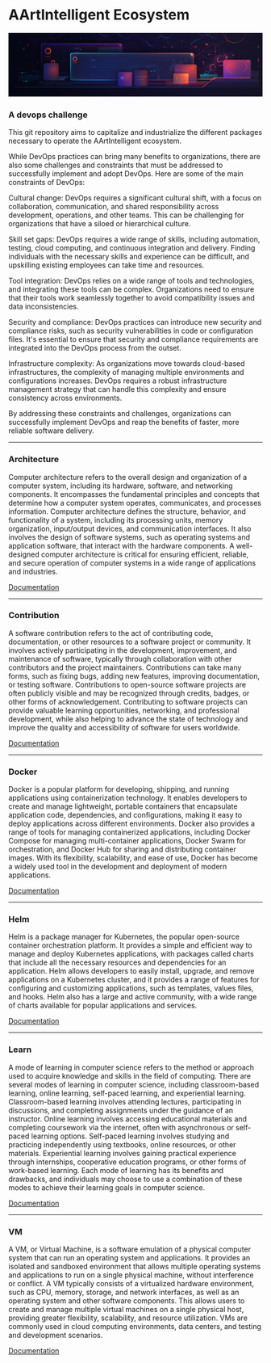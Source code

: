 # AArtIntelligent Ecosystem

![AArtIntelligent](icon.png)

### A devops challenge

This git repository aims to capitalize and industrialize the different packages necessary to operate the AArtIntelligent
ecosystem.


While DevOps practices can bring many benefits to organizations, there are also some challenges and constraints that
must be addressed to successfully implement and adopt DevOps. Here are some of the main constraints of DevOps:

Cultural change: DevOps requires a significant cultural shift, with a focus on collaboration, communication, and
shared responsibility across development, operations, and other teams. This can be challenging for organizations that
have a siloed or hierarchical culture.

Skill set gaps: DevOps requires a wide range of skills, including automation, testing, cloud computing, and
continuous integration and delivery. Finding individuals with the necessary skills and experience can be difficult,
and upskilling existing employees can take time and resources.

Tool integration: DevOps relies on a wide range of tools and technologies, and integrating these tools can be
complex. Organizations need to ensure that their tools work seamlessly together to avoid compatibility issues and
data inconsistencies.

Security and compliance: DevOps practices can introduce new security and compliance risks, such as security
vulnerabilities in code or configuration files. It's essential to ensure that security and compliance requirements
are integrated into the DevOps process from the outset.

Infrastructure complexity: As organizations move towards cloud-based infrastructures, the complexity of managing
multiple environments and configurations increases. DevOps requires a robust infrastructure management strategy that
can handle this complexity and ensure consistency across environments.

By addressing these constraints and challenges, organizations can successfully implement DevOps and reap the benefits of
faster, more reliable software delivery.

--- 

### Architecture

Computer architecture refers to the overall design and organization of a computer system, including its hardware,
software, and networking components. It encompasses the fundamental principles and concepts that determine how a
computer system operates, communicates, and processes information. Computer architecture defines the structure,
behavior, and functionality of a system, including its processing units, memory organization, input/output devices, and
communication interfaces. It also involves the design of software systems, such as operating systems and application
software, that interact with the hardware components. A well-designed computer architecture is critical for ensuring
efficient, reliable, and secure operation of computer systems in a wide range of applications and industries.

[Documentation](architecture)

--- 

### Contribution

A software contribution refers to the act of contributing code, documentation, or other resources to a software project
or community. It involves actively participating in the development, improvement, and maintenance of software, typically
through collaboration with other contributors and the project maintainers. Contributions can take many forms, such as
fixing bugs, adding new features, improving documentation, or testing software. Contributions to open-source software
projects are often publicly visible and may be recognized through credits, badges, or other forms of acknowledgement.
Contributing to software projects can provide valuable learning opportunities, networking, and professional development,
while also helping to advance the state of technology and improve the quality and accessibility of software for users
worldwide.

[Documentation](contribution)

--- 

### Docker

Docker is a popular platform for developing, shipping, and running applications using containerization technology. It
enables developers to create and manage lightweight, portable containers that encapsulate application code,
dependencies, and configurations, making it easy to deploy applications across different environments. Docker also
provides a range of tools for managing containerized applications, including Docker Compose for managing multi-container
applications, Docker Swarm for orchestration, and Docker Hub for sharing and distributing container images. With its
flexibility, scalability, and ease of use, Docker has become a widely used tool in the development and deployment of
modern applications.

[Documentation](docker)

--- 

### Helm

Helm is a package manager for Kubernetes, the popular open-source container orchestration platform. It provides a simple
and efficient way to manage and deploy Kubernetes applications, with packages called charts that include all the
necessary resources and dependencies for an application. Helm allows developers to easily install, upgrade, and remove
applications on a Kubernetes cluster, and it provides a range of features for configuring and customizing applications,
such as templates, values files, and hooks. Helm also has a large and active community, with a wide range of charts
available for popular applications and services.

[Documentation](helm)

--- 

### Learn

A mode of learning in computer science refers to the method or approach used to acquire knowledge and skills in the
field of computing. There are several modes of learning in computer science, including classroom-based learning, online
learning, self-paced learning, and experiential learning. Classroom-based learning involves attending lectures,
participating in discussions, and completing assignments under the guidance of an instructor. Online learning involves
accessing educational materials and completing coursework via the internet, often with asynchronous or self-paced
learning options. Self-paced learning involves studying and practicing independently using textbooks, online resources,
or other materials. Experiential learning involves gaining practical experience through internships, cooperative
education programs, or other forms of work-based learning. Each mode of learning has its benefits and drawbacks, and
individuals may choose to use a combination of these modes to achieve their learning goals in computer science.

[Documentation](learn)

--- 

### VM

A VM, or Virtual Machine, is a software emulation of a physical computer system that can run an operating system and
applications. It provides an isolated and sandboxed environment that allows multiple operating systems and applications
to run on a single physical machine, without interference or conflict. A VM typically consists of a virtualized hardware
environment, such as CPU, memory, storage, and network interfaces, as well as an operating system and other software
components. This allows users to create and manage multiple virtual machines on a single physical host, providing
greater flexibility, scalability, and resource utilization. VMs are commonly used in cloud computing environments, data
centers, and testing and development scenarios.

[Documentation](vm)

